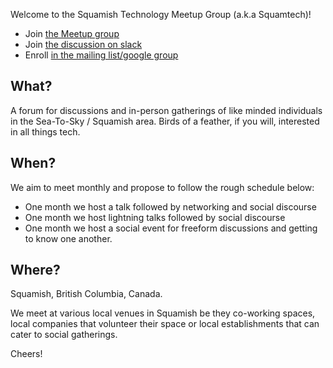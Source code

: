Welcome to the Squamish Technology Meetup Group (a.k.a Squamtech)!

- Join [the Meetup group](https://www.meetup.com/squamishtech/)
- Join [the discussion on slack](https://squamtech.slack.com)
- Enroll [in the mailing list/google group](mailto:squamtech+subscribe@googlegroups.com)

## What?

A forum for discussions and in-person gatherings of like minded individuals in the Sea-To-Sky / Squamish area. Birds of a feather, if you will, interested in all things tech.

## When?

We aim to meet monthly and propose to follow the rough schedule below:
* One month we host a talk followed by networking and social discourse
* One month we host lightning talks followed by social discourse 
* One month we host a social event for freeform discussions and getting to know one another.

## Where?

Squamish, British Columbia, Canada. 

We meet at various local venues in Squamish be they co-working spaces, local companies that volunteer their space or local establishments that can cater to social gatherings.

Cheers!
